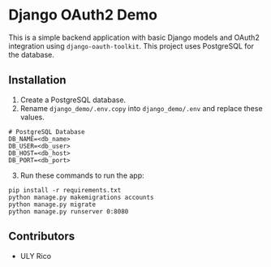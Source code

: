 # Django OAuth2 Demo

This is a simple backend application with basic Django models and OAuth2 integration using ```django-oauth-toolkit```. This project uses PostgreSQL for the database.

## Installation
1. Create a PostgreSQL database.
2. Rename ```django_demo/.env.copy``` into ```django_demo/.env``` and replace these values.
```
# PostgreSQL Database
DB_NAME=<db_name>
DB_USER=<db_user>
DB_HOST=<db_host>
DB_PORT=<db_port>
```
3. Run these commands to run the app:
```
pip install -r requirements.txt
python manage.py makemigrations accounts
python manage.py migrate
python manage.py runserver 0:8080
```

## Contributors
* ULY Rico

